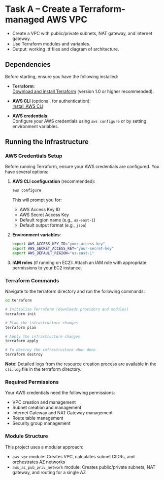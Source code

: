 # Task A – Create a Terraform-managed AWS VPC
- Create a VPC with public/private subnets, NAT gateway, and internet
gateway.
- Use Terraform modules and variables.
- Output: working .tf files and diagram of architecture.

## Dependencies

Before starting, ensure you have the following installed:

- **Terraform**:  
  [Download and install Terraform](https://developer.hashicorp.com/terraform/tutorials/aws-get-started/install-cli) (version 1.0 or higher recommended).

- **AWS CLI** (optional, for authentication):  
  [Install AWS CLI](https://docs.aws.amazon.com/cli/latest/userguide/getting-started-install.html)

- **AWS credentials**:  
  Configure your AWS credentials using `aws configure` or by setting environment variables.

## Running the Infrastructure

### AWS Credentials Setup

Before running Terraform, ensure your AWS credentials are configured. You have several options:

1. **AWS CLI configuration** (recommended):
   ```bash
   aws configure
   ```
   This will prompt you for:
   - AWS Access Key ID
   - AWS Secret Access Key
   - Default region name (e.g., `us-east-1`)
   - Default output format (e.g., `json`)

2. **Environment variables**:
   ```bash
   export AWS_ACCESS_KEY_ID="your-access-key"
   export AWS_SECRET_ACCESS_KEY="your-secret-key"
   export AWS_DEFAULT_REGION="us-east-1"
   ```

3. **IAM roles** (if running on EC2):
   Attach an IAM role with appropriate permissions to your EC2 instance.

### Terraform Commands

Navigate to the terraform directory and run the following commands:

```bash
cd terraform

# Initialize Terraform (downloads providers and modules)
terraform init

# Plan the infrastructure changes
terraform plan

# Apply the infrastructure changes
terraform apply

# To destroy the infrastructure when done
terraform destroy
```

**Note**: Detailed logs from the resource creation process are available in the `cli.log` file in the terraform directory.

### Required Permissions

Your AWS credentials need the following permissions:
- VPC creation and management
- Subnet creation and management
- Internet Gateway and NAT Gateway management
- Route table management
- Security group management

### Module Structure

This project uses a modular approach:
- `aws_vpc` module: Creates VPC, calculates subnet CIDRs, and orchestrates AZ networks
- `aws_az_pub_priv_network` module: Creates public/private subnets, NAT gateway, and routing for a single AZ
